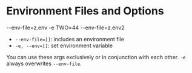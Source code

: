 Environment Files and Options
=============================

--env-file=z.env -e TWO=44 --env-file=z.env2

- `--env-file=[]`: includes an environment file
- `-e, --env=[]`: set environment variable

You can use these args exclusively or in conjunction with each other. `-e` always overwrites `--env-file`.
